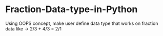 # Fraction-Data-type-in-Python
Using OOPS concept, make user define data type that works on fraction data like -> 2/3 + 4/3 = 2/1 
